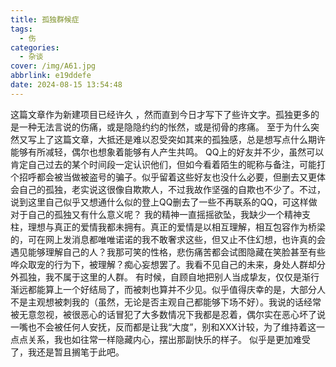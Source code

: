 ```yaml
---
title: 孤独群候症
tags:
  - 伤
categories:
  - 杂谈
cover: /img/A61.jpg
abbrlink: e19ddefe
date: 2024-08-15 13:54:48
---
```


这篇文章作为新建项目已经许久 ，然而直到今日才写下了些许文字。孤独更多的是一种无法言说的伤痛，或是隐隐约约的怅然，或是彻骨的疼痛。
至于为什么突然又写上了这篇文章，大抵还是难以忍受突如其来的孤独感，总是想写点什么期许能够有所减轻，偶尔也想象着能够有人产生共鸣。
QQ上的好友并不少，虽然可以肯定自己过去的某个时间段一定认识他们，但如今看着陌生的昵称与备注，可能打个招呼都会被当做被盗号的骗子。似乎留着这些好友也没什么必要，但删去又更体会自己的孤独，老实说这很像自欺欺人，不过我故作坚强的自欺也不少了。不过，说到这里自己似乎又想通什么似的登上QQ删去了一些不再联系的QQ，可这样做对于自己的孤独又有什么意义呢？
我的精神一直摇摇欲坠，我缺少一个精神支柱，理想与真正的爱情我都未拥有。真正的爱情是以相互理解，相互包容作为桥梁的，可在网上发消息都唯唯诺诺的我不敢奢求这些，但又止不住幻想，也许真的会遇见能够理解自己的人？我那可笑的性格，悲伤痛苦都会试图隐藏在笑脸甚至有些哗众取宠的行为下，被理解？痴心妄想罢了。我看不见自己的未来，身处人群却分外孤独，我不属于这里的人群。
有时候，自顾自地把别人当成挚友，仅仅是渐行渐远都能算上一个好结局了，而被刺也算并不少见。似乎值得庆幸的是，大部分人不是主观想被刺我的（虽然，无论是否主观自己都能够下场不好）。我说的话经常被无意忽视，被很恶心的话冒犯了大多数情况下我都是忍着，偶尔实在恶心坏了说一嘴也不会被任何人安抚，反而都是让我“大度”，别和XXX计较，为了维持着这一点点关系，我也如往常一样隐藏内心，摆出那副快乐的样子。
似乎是更加难受了，我还是暂且搁笔于此吧。